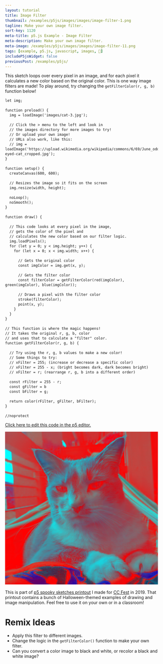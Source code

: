 ```yaml
---
layout: tutorial
title: Image Filter
thumbnail: /examples/p5js/images/images/image-filter-1.png
tagline: Make your own image filter.
sort-key: 1120
meta-title: p5.js Example - Image Filter
meta-description: Make your own image filter.
meta-image: /examples/p5js/images/images/image-filter-11.png
tags: [example, p5.js, javascript, images, 🎃]
includeP5jsWidget: false
previousPost: /examples/p5js/
---
```


This sketch loops over every pixel in an image, and for each pixel it calculates a new color based on the original color. This is one way image filters are made! To play around, try changing the `getFilterColor(r, g, b)` function below!

```
let img;

function preload() {
  img = loadImage('images/cat-3.jpg');

  // Click the > menu to the left and look in
  // the images directory for more images to try!
  // Or upload your own image!
  // URLs also work, like this:
  // img = loadImage('https://upload.wikimedia.org/wikipedia/commons/6/69/June_odd-eyed-cat_cropped.jpg');
}

function setup() {
  createCanvas(600, 600);

  // Resizes the image so it fits on the screen
  img.resize(width, height);

  noLoop();
  noSmooth();
}

function draw() {

  // This code looks at every pixel in the image,
  // gets the color of the pixel and
  // calculates the new color based on our filter logic.
  img.loadPixels();
  for (let y = 0; y < img.height; y++) {
    for (let x = 0; x < img.width; x++) {

      // Gets the original color
      const imgColor = img.get(x, y);

      // Gets the filter color
      const filterColor = getFilterColor(red(imgColor), green(imgColor), blue(imgColor));

      // Draws a pixel with the filter color
      stroke(filterColor);
      point(x, y);
    }
  }
}

// This function is where the magic happens!
// It takes the original r, g, b, color
// and uses that to calculate a "filter" color.
function getFilterColor(r, g, b) {

  // Try using the r, g, b values to make a new color!
  // Some things to try:
  // xFilter = 255; (increase or decrease a specific color)
  // xFilter = 255 - x; (bright becomes dark, dark becomes bright)
  // xFilter = r; (rearrange r, g, b into a different order)

  const rFilter = 255 - r;
  const gFilter = b
  const bFilter = g;

  return color(rFilter, gFilter, bFilter);
}

//noprotect
```

[Click here to edit this code in the p5 editor.](https://editor.p5js.org/KevinWorkman/sketches/9rh8yRToQ)

![filtered image](/examples/p5js/images/images/image-filter-2.png)

This is part of [p5 spooky sketches printout](http://tinyurl.com/p5-spooky-sketches) I made for [CC Fest](http://ccfest.rocks/) in 2019. That printout contains a bunch of Halloween-themed examples of drawing and image manipulation. Feel free to use it on your own or in a classroom!

# Remix Ideas

- Apply this filter to different images.
- Change the logic in the `getFilterColor()` function to make your own filter.
- Can you convert a color image to black and white, or recolor a black and white image?
